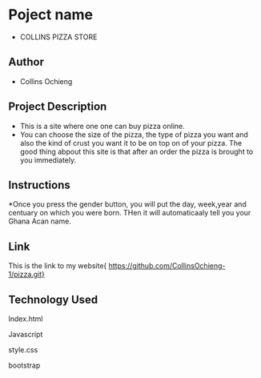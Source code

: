 # Poject name

* COLLINS PIZZA STORE
## Author
* Collins Ochieng

## Project Description

* This is a site where one one can buy pizza online.
* You can choose the size of the pizza, the type of pizza you want and also the kind of crust you want it to be on top on of your pizza. The good thing abpout this site is that after an order the pizza is brought to you immediately.

## Instructions
*Once you press the gender button, you will put the day, week,year and centuary on which you were born. THen it will automaticaaly tell you your Ghana Acan name.


## Link
This is the link to my website{ https://github.com/CollinsOchieng-1/pizza.git}

## Technology Used
<p>Index.html</p>
<p>Javascript</p>
<p>style.css</p>
<p>bootstrap</p>